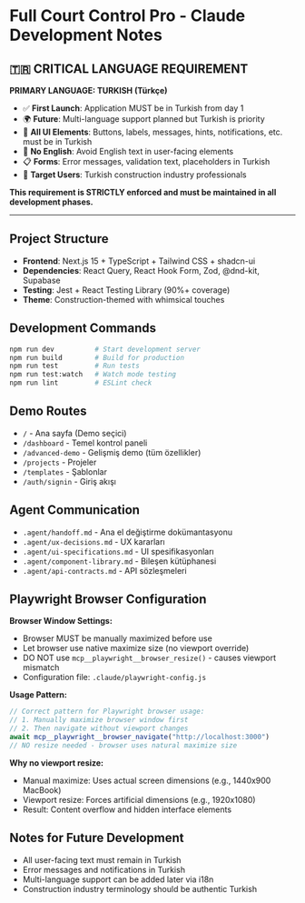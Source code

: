 # Full Court Control Pro - Claude Development Notes

## 🇹🇷 **CRITICAL LANGUAGE REQUIREMENT**

**PRIMARY LANGUAGE: TURKISH (Türkçe)**

- ✅ **First Launch**: Application MUST be in Turkish from day 1
- 🌍 **Future**: Multi-language support planned but Turkish is priority
- 📝 **All UI Elements**: Buttons, labels, messages, hints, notifications, etc. must be in Turkish
- 🚫 **No English**: Avoid English text in user-facing elements
- 📋 **Forms**: Error messages, validation text, placeholders in Turkish
- 🎯 **Target Users**: Turkish construction industry professionals

**This requirement is STRICTLY enforced and must be maintained in all development phases.**

---

## Project Structure

- **Frontend**: Next.js 15 + TypeScript + Tailwind CSS + shadcn-ui
- **Dependencies**: React Query, React Hook Form, Zod, @dnd-kit, Supabase
- **Testing**: Jest + React Testing Library (90%+ coverage)
- **Theme**: Construction-themed with whimsical touches

## Development Commands

```bash
npm run dev          # Start development server
npm run build        # Build for production  
npm run test         # Run tests
npm run test:watch   # Watch mode testing
npm run lint         # ESLint check
```

## Demo Routes

- `/` - Ana sayfa (Demo seçici)
- `/dashboard` - Temel kontrol paneli
- `/advanced-demo` - Gelişmiş demo (tüm özellikler)
- `/projects` - Projeler
- `/templates` - Şablonlar
- `/auth/signin` - Giriş akışı

## Agent Communication

- `.agent/handoff.md` - Ana el değiştirme dokümantasyonu
- `.agent/ux-decisions.md` - UX kararları
- `.agent/ui-specifications.md` - UI spesifikasyonları  
- `.agent/component-library.md` - Bileşen kütüphanesi
- `.agent/api-contracts.md` - API sözleşmeleri

## Playwright Browser Configuration

**Browser Window Settings:**
- Browser MUST be manually maximized before use
- Let browser use native maximize size (no viewport override)
- DO NOT use `mcp__playwright__browser_resize()` - causes viewport mismatch
- Configuration file: `.claude/playwright-config.js`

**Usage Pattern:**
```javascript
// Correct pattern for Playwright browser usage:
// 1. Manually maximize browser window first
// 2. Then navigate without viewport changes
await mcp__playwright__browser_navigate("http://localhost:3000")
// NO resize needed - browser uses natural maximize size
```

**Why no viewport resize:**
- Manual maximize: Uses actual screen dimensions (e.g., 1440x900 MacBook)
- Viewport resize: Forces artificial dimensions (e.g., 1920x1080)
- Result: Content overflow and hidden interface elements

## Notes for Future Development

- All user-facing text must remain in Turkish
- Error messages and notifications in Turkish
- Multi-language support can be added later via i18n
- Construction industry terminology should be authentic Turkish